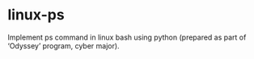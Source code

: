 # linux-ps
Implement ps command in linux bash using python (prepared as part of ‘Odyssey’ program, cyber major).
